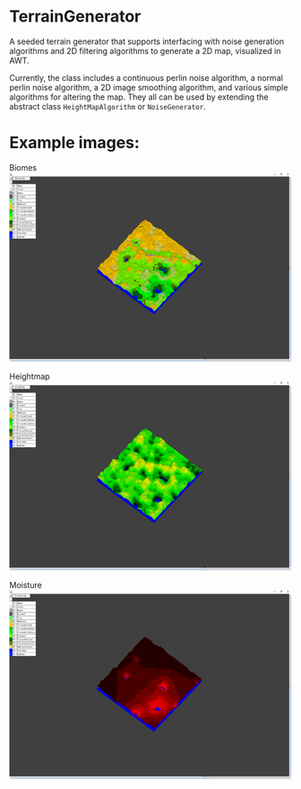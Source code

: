 # TerrainGenerator
A seeded terrain generator that supports interfacing with noise generation algorithms and 2D filtering algorithms to generate a 2D map, visualized in AWT.

Currently, the class includes a continuous perlin noise algorithm, a normal perlin noise algorithm, a 2D image smoothing algorithm, and various simple algorithms for altering the map. They all can be used by extending the abstract class `HeightMapAlgorithm` or `NoiseGenerator`.<br>

# Example images:

Biomes<br>
<img src="Pictures/BiomeMap.png" width="600" height="338" />

Heightmap<br>
<img src="Pictures/HeightMap.png" width="600" height="338" />

Moisture<br>
<img src="Pictures/MoistureMap.png" width="600" height="338" />
